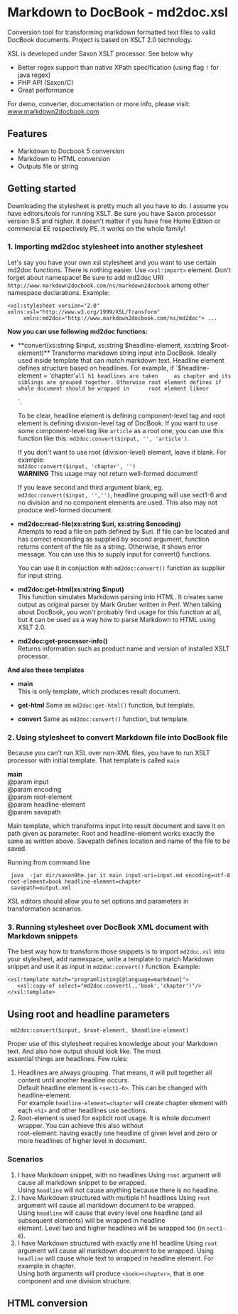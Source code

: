Markdown to DocBook - md2doc.xsl
================================

Conversion tool for transforming markdown formatted text files to valid DocBook documents. Project is based on XSLT 2.0 technology.

XSL is developed under Saxon XSLT processor. See below why
 
   * Better regex support than native XPath specification (using flag `!` for java regex)
   * PHP API (Saxon/C)
   * Great performance

For demo, converter, documentation or more info, please visit:
www.markdown2docbook.com


Features
--------

   * Markdown to Docbook 5 conversion
   * Markdown to HTML conversion
   * Outputs file or string

Getting started
---------------

Downloading the stylesheet is pretty much all you have to do. I assume you have editors/tools for running XSLT. 
Be sure you have Saxon processor version 9.5 and higher. It doesn't matter if you have free Home Edition or commercial EE respectively PE. It works on the whole family! 

### 1. Importing md2doc stylesheet into another stylesheet ###
      
  Let's say you have your own xsl stylesheet and you want to use certain md2doc functions.
  There is nothing easier. Use `<xsl:import>` element. Don't forget about namespace! Be sure to add md2doc URI                `http://www.markdown2docbook.com/ns/markdown2docbook` among other namespace declarations. Example:

    <xsl:stylesheet version="2.0" xmlns:xsl="http://www.w3.org/1999/XSL/Transform"
         xmlns:md2doc="http://www.markdown2docbook.com/ns/md2doc"> ...

  **Now you can use following md2doc functions:**
     
  * **convert(xs:string $input, xs:string $headline-element, xs:string $root-element)**  
    Transforms markdown string input into DocBook. Ideally used inside template that can match markdown text. Headline           element defines structure based on headlines. For example, if `$headline-element = 'chapter'` all h1 headlines are taken     as chapter and its siblings are grouped together. Otherwise root element defines if whole document should be wrapped in      root element like `<book>` or `<article>`.

    To be clear, headline element is defining component-level tag and root element is defining division-level tag of             DocBook. If you want to use some component-level tag like `article` as a root one, you can use this function like this:      `md2doc:convert($input, '', 'article')`.
    
    If you don't want to use root (division-level) element, leave it blank. For example:  
    `md2doc:convert($input, 'chapter', '')`  
    **WARNING** This usage may not return well-formed document!
    
    If you leave second and third argument blank, eg. `md2doc:convert($input, '','')`, headline grouping will use sect1-6 and     no division and no component elements are used. This also may not produce well-formed document.

  * **md2doc:read-file(xs:string $uri, xs:string $encoding)**  
    Attempts to read a file on path defined by $uri. If file can be located and has correct enconding as supplied by second      argument, function returns content of the file as a string. Otherwise, it shows error message. You can use this to supply     input for convert() functions.

    You can use it in conjuction with `md2doc:convert()` function as supplier for input string.

  * **md2doc:get-html(xs:string $input)**  
    This function simulates Markdown parsing into HTML. It creates same output as original parser by Mark Gruber written in      Perl. When talking about DocBook, you won't probably find usage for this function at all, but it can be used as a way how     to parse Markdown to HTML using XSLT 2.0.
    
  * **md2doc:get-processor-info()**  
    Returns information such as product name and version of installed XSLT processor.

**And also these templates**

  * **main**  
    This is only template, which produces result document.
  
  * **get-html**
    Same as `md2doc:get-html()` function, but template.

  * **convert**
     Same as `md2doc:convert()` function, but template.
 
### 2. Using stylesheet to convert Markdown file into DocBook file ###

 Because you can't run XSL over non-XML files, you have to run XSLT processor with initial template. That template is called `main`
  
 **main**  
   @param input  
   @param encoding  
   @param root-element  
   @param headline-element  
   @param savepath   

  Main template, which transforms input into result document and save it on path given as parameter. Root and                  headline-element works exactly the same as written above. Savepath defines location and name of the file to be saved. 

  Running from command line
  
     java  -jar dir/saxon9he.jar it main input-uri=input.md encoding=utf-8 root-element=book headline-element=chapter  
     savepath=output.xml 

  XSL editors should allow you to set options and parameters in transformation scenarios.

### 3. Running stylesheet over DocBook XML document with Markdown snippets ###

  The best way how to transform those snippets is to import `md2doc.xsl` into your stylesheet, add namespace, write a template to match Markdown snippet and use it as input in `md2doc:convert()` function. Example:
  
    <xsl:template match="programlisting[@language=markdown]">
       <xsl:copy-of select="md2doc:convert(.,'book','chapter')"/>
    </xsl:template>
    
Using root and headline parameters 
----------------------------------

     md2doc:convert($input, $root-element, $headline-element)

  Proper use of this stylesheet requires knowledge about your Markdown text. And also how output should look like. The most  
  essential things are headlines. Few rules:
  
  1. Headlines are always grouping. That means, it will pull together all content until another headline occurs.  
     Default headline element is `<sect1-6>`. This can be changed with headline-element.  
     For example `headline-element=chapter` will create chapter element with each `<h1>` and other headlines use sections.
  2. Root-element is used for explicit root usage. It is whole document wrapper. You can achieve this also without  
     root-element: having exactly one headline of given level and zero or more headlines of higher level in document.
  
  ### Scenarios

  1. I have Markdown snippet, with no headlines
     Using `root` argument will cause all markdown snippet to be wrapped.  
     Using `headline` will not cause anything because there is no headline.
  2. I have Markdown structured with multiple h1 headlines
     Using `root` argument will cause all markdown document to be wrapped.  
     Using `headline` will cause that every level one headline (and all subsequent elements) will be wrapped in headline  
     element. Level two and higher headlines will be wrapped too (in `sect1-6`).
  3. I have Markdown structured with exactly one h1 headline
     Using `root` argument will cause all markdown document to be wrapped. 
     Using `headline` will cause whole text to wrapped in headline element. For example in chapter.  
     Using both arguments will produce `<book><chapter>`, that is one component and one division structure.


HTML conversion
---------------


